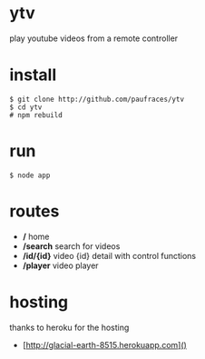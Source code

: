 # ytv

play youtube videos from a remote controller

# install

    $ git clone http://github.com/paufraces/ytv
    $ cd ytv
    # npm rebuild

# run

    $ node app

# routes

*   **/**         home
*   **/search**   search for videos
*   **/id/{id}**  video {id} detail with control functions
*   **/player**       video player

# hosting

thanks to heroku for the hosting

*   [http://glacial-earth-8515.herokuapp.com]()

